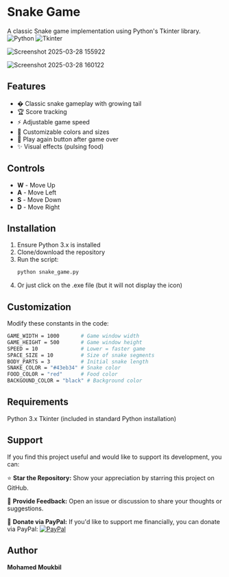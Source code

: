 # Snake Game

A classic Snake game implementation using Python's Tkinter library.
![Python](https://img.shields.io/badge/Python-3.x-blue.svg)
![Tkinter](https://img.shields.io/badge/GUI-Tkinter-green.svg)


![Screenshot 2025-03-28 155922](https://github.com/user-attachments/assets/40552df2-d154-4568-ae95-4fba685ca933)


![Screenshot 2025-03-28 160122](https://github.com/user-attachments/assets/11f80b2f-8b22-406c-8349-dea076f220f7)


## Features
- � Classic snake gameplay with growing tail
- 🏆 Score tracking
- ⚡ Adjustable game speed
- 🎨 Customizable colors and sizes
- 🔄 Play again button after game over
- ✨ Visual effects (pulsing food)

## Controls
- **W** - Move Up
- **A** - Move Left
- **S** - Move Down
- **D** - Move Right

## Installation
1. Ensure Python 3.x is installed
2. Clone/download the repository
3. Run the script:
   ```bash
   python snake_game.py
   ```
4. Or just click on the .exe file (but it will not display the icon)

## Customization

Modify these constants in the code:
```bash
GAME_WIDTH = 1000       # Game window width
GAME_HEIGHT = 500       # Game window height  
SPEED = 10              # Lower = faster game
SPACE_SIZE = 10         # Size of snake segments
BODY_PARTS = 3          # Initial snake length
SNAKE_COLOR = "#43eb34" # Snake color
FOOD_COLOR = "red"      # Food color
BACKGOUND_COLOR = "black" # Background color
```

## Requirements

Python 3.x
Tkinter (included in standard Python installation)

## Support

If you find this project useful and would like to support its development, you can:

⭐ **Star the Repository:** Show your appreciation by starring this project on GitHub.

💬 **Provide Feedback:** Open an issue or discussion to share your thoughts or suggestions.

🤍 **Donate via PayPal:** If you'd like to support me financially, you can donate via PayPal:
[![PayPal](https://img.shields.io/badge/Donate-PayPal-blue?logo=paypal)](https://paypal.me/basic1man?country.x=MA&locale.x=en_US)


## Author

**Mohamed Moukbil**
